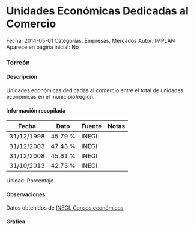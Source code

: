 Unidades Económicas Dedicadas al Comercio
=====

Fecha: 2014-05-01
Categorías: Empresas, Mercados
Autor: IMPLAN
Aparece en pagina inicial: No

### Torreón

#### Descripción

Unidades económicas dedicadas al comercio entre el total de unidades económicas en el municipio/región.

<!-- break -->

#### Información recopilada

<table class="table table-hover table-bordered matriz">
  <thead>
    <tr><th>Fecha</th><th>Dato</th><th>Fuente</th><th>Notas</th></tr>
  </thead>
  <tbody>
    <tr><td class="centrado">31/12/1998</td><td class="derecha">45.79 %</td><td>INEGI</td><td></td></tr>
    <tr><td class="centrado">31/12/2003</td><td class="derecha">47.43 %</td><td>INEGI</td><td></td></tr>
    <tr><td class="centrado">31/12/2008</td><td class="derecha">45.61 %</td><td>INEGI</td><td></td></tr>
    <tr><td class="centrado">31/10/2013</td><td class="derecha">42.73 %</td><td>INEGI</td><td></td></tr>
  </tbody>
</table>

Unidad: Porcentaje.

#### Observaciones

Datos obtenidos de [INEGI. Censos económicos](http://www3.inegi.org.mx/sistemas/saic/)

#### Gráfica

<div id="Morrisykgantdf" class="grafica"></div>
<script>
new Morris.Line({
element: 'Morrisykgantdf',
data: [{ fecha: '1998-12-31', dato: 45.7900 },{ fecha: '2003-12-31', dato: 47.4300 },{ fecha: '2008-12-31', dato: 45.6100 },{ fecha: '2013-10-31', dato: 42.7300 }],
xkey: 'fecha',
ykeys: ['dato'],
labels: ['Dato'],
lineColors: ['#FF5B02'],
xLabelFormat: function(d) { return d.getDate()+'/'+(d.getMonth()+1)+'/'+d.getFullYear(); },
dateFormat: function(ts) { var d = new Date(ts); return d.getDate() + '/' + (d.getMonth() + 1) + '/' + d.getFullYear(); }
});
</script>
